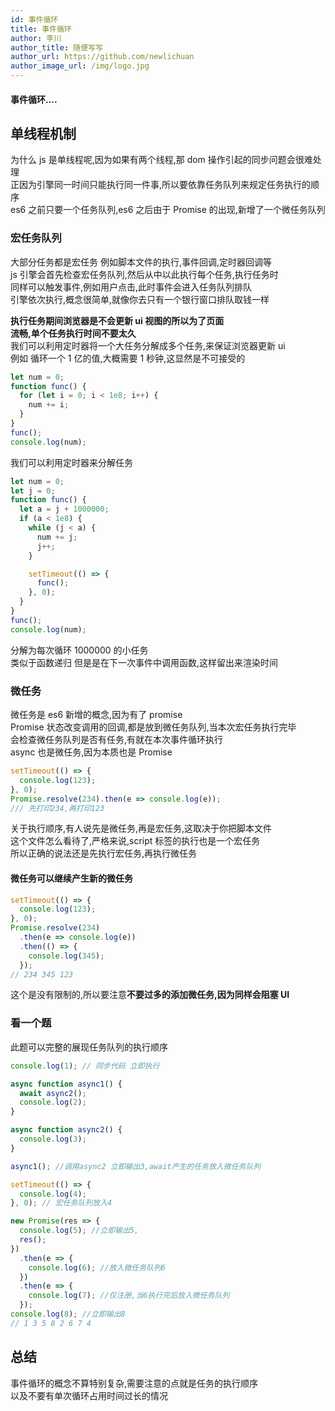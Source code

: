 ```yaml
---
id: 事件循环
title: 事件循环
author: 李川
author_title: 随便写写
author_url: https://github.com/newlichuan
author_image_url: /img/logo.jpg
---
```


#### 事件循环....

<!--truncate-->

## 单线程机制

为什么 js 是单线程呢,因为如果有两个线程,那 dom 操作引起的同步问题会很难处理  
正因为引擎同一时间只能执行同一件事,所以要依靠任务队列来规定任务执行的顺序  
es6 之前只要一个任务队列,es6 之后由于 Promise 的出现,新增了一个微任务队列

### 宏任务队列

大部分任务都是宏任务 例如脚本文件的执行,事件回调,定时器回调等  
js 引擎会首先检查宏任务队列,然后从中以此执行每个任务,执行任务时  
同样可以触发事件,例如用户点击,此时事件会进入任务队列排队  
引擎依次执行,概念很简单,就像你去只有一个银行窗口排队取钱一样

**执行任务期间浏览器是不会更新 ui 视图的所以为了页面  
流畅,单个任务执行时间不要太久**  
我们可以利用定时器将一个大任务分解成多个任务,来保证浏览器更新 ui  
例如 循环一个 1 亿的值,大概需要 1 秒钟,这显然是不可接受的

```js
let num = 0;
function func() {
  for (let i = 0; i < 1e8; i++) {
    num += i;
  }
}
func();
console.log(num);
```

我们可以利用定时器来分解任务

```js
let num = 0;
let j = 0;
function func() {
  let a = j + 1000000;
  if (a < 1e8) {
    while (j < a) {
      num += j;
      j++;
    }

    setTimeout(() => {
      func();
    }, 0);
  }
}
func();
console.log(num);
```

分解为每次循环 1000000 的小任务  
类似于函数递归 但是是在下一次事件中调用函数,这样留出来渲染时间

### 微任务

微任务是 es6 新增的概念,因为有了 promise  
Promise 状态改变调用的回调,都是放到微任务队列,当本次宏任务执行完毕  
会检查微任务队列是否有任务,有就在本次事件循环执行  
async 也是微任务,因为本质也是 Promise

```js
setTimeout(() => {
  console.log(123);
}, 0);
Promise.resolve(234).then(e => console.log(e));
/// 先打印234,再打印123
```

关于执行顺序,有人说先是微任务,再是宏任务,这取决于你把脚本文件  
这个文件怎么看待了,严格来说,script 标签的执行也是一个宏任务  
所以正确的说法还是先执行宏任务,再执行微任务

#### 微任务可以继续产生新的微任务

```js
setTimeout(() => {
  console.log(123);
}, 0);
Promise.resolve(234)
  .then(e => console.log(e))
  .then(() => {
    console.log(345);
  });
// 234 345 123
```

这个是没有限制的,所以要注意**不要过多的添加微任务,因为同样会阻塞 UI**

### 看一个题

此题可以完整的展现任务队列的执行顺序

```js
console.log(1); // 同步代码 立即执行

async function async1() {
  await async2();
  console.log(2);
}

async function async2() {
  console.log(3);
}

async1(); //调用async2 立即输出3,await产生的任务放入微任务队列

setTimeout(() => {
  console.log(4);
}, 0); // 宏任务队列放入4

new Promise(res => {
  console.log(5); //立即输出5,
  res();
})
  .then(e => {
    console.log(6); //放入微任务队列6
  })
  .then(e => {
    console.log(7); //仅注册,当6执行完后放入微任务队列
  });
console.log(8); //立即输出8
// 1 3 5 8 2 6 7 4
```

## 总结

事件循环的概念不算特别复杂,需要注意的点就是任务的执行顺序  
以及不要有单次循环占用时间过长的情况
